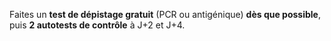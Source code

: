 Faites un **test de dépistage gratuit** (PCR ou antigénique) **dès que possible**, puis **2 autotests de contrôle** à J+2 et J+4.
